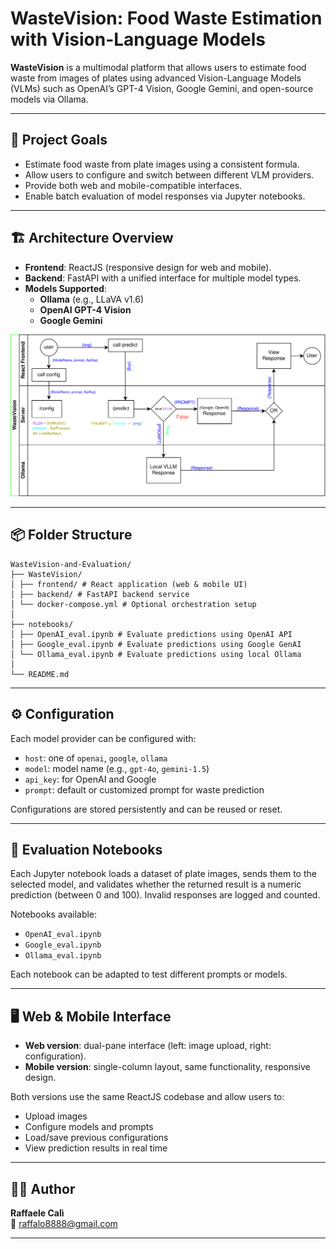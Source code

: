 # WasteVision: Food Waste Estimation with Vision-Language Models

**WasteVision** is a multimodal platform that allows users to estimate food waste from images of plates using advanced Vision-Language Models (VLMs) such as OpenAI’s GPT-4 Vision, Google Gemini, and open-source models via Ollama.

---

## 🧠 Project Goals


- Estimate food waste from plate images using a consistent formula.
- Allow users to configure and switch between different VLM providers.
- Provide both web and mobile-compatible interfaces.
- Enable batch evaluation of model responses via Jupyter notebooks.

---

## 🏗️ Architecture Overview

- **Frontend**: ReactJS (responsive design for web and mobile).
- **Backend**: FastAPI with a unified interface for multiple model types.
- **Models Supported**:
  - **Ollama** (e.g., LLaVA v1.6)
  - **OpenAI GPT-4 Vision**
  - **Google Gemini**

![Architecture](architettura.svg)

---

## 📦 Folder Structure
```
WasteVision-and-Evaluation/
├── WasteVision/
│ ├── frontend/ # React application (web & mobile UI)
│ ├── backend/ # FastAPI backend service
│ └── docker-compose.yml # Optional orchestration setup
│
├── notebooks/
│ ├── OpenAI_eval.ipynb # Evaluate predictions using OpenAI API
│ ├── Google_eval.ipynb # Evaluate predictions using Google GenAI
│ └── Ollama_eval.ipynb # Evaluate predictions using local Ollama
│
└── README.md
```
---

## ⚙️ Configuration

Each model provider can be configured with:

- `host`: one of `openai`, `google`, `ollama`
- `model`: model name (e.g., `gpt-4o`, `gemini-1.5`)
- `api_key`: for OpenAI and Google
- `prompt`: default or customized prompt for waste prediction

Configurations are stored persistently and can be reused or reset.

---


## 🧪 Evaluation Notebooks

Each Jupyter notebook loads a dataset of plate images, sends them to the selected model, and validates whether the returned result is a numeric prediction (between 0 and 100). Invalid responses are logged and counted.

Notebooks available:

- `OpenAI_eval.ipynb`
- `Google_eval.ipynb`
- `Ollama_eval.ipynb`

Each notebook can be adapted to test different prompts or models.

---

## 🖥️ Web & Mobile Interface

- **Web version**: dual-pane interface (left: image upload, right: configuration).
- **Mobile version**: single-column layout, same functionality, responsive design.

Both versions use the same ReactJS codebase and allow users to:
- Upload images
- Configure models and prompts
- Load/save previous configurations
- View prediction results in real time

---

## 🧑‍💻 Author

**Raffaele Calì**  
📧 [raffalo8888@gmail.com](mailto:raffalo8888@gmail.com)

---

